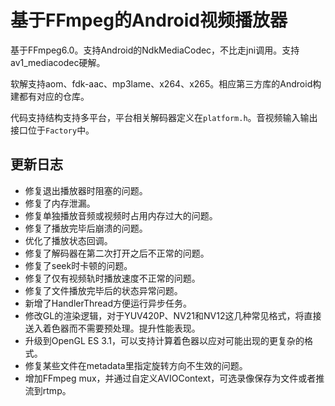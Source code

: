 # 基于FFmpeg的Android视频播放器

基于FFmpeg6.0。支持Android的NdkMediaCodec，不比走jni调用。支持av1_mediacodec硬解。

软解支持aom、fdk-aac、mp3lame、x264、x265。相应第三方库的Android构建都有对应的仓库。

代码支持结构支持多平台，平台相关解码器定义在`platform.h`。音视频输入输出接口位于`Factory`中。

## 更新日志

- 修复退出播放器时阻塞的问题。
- 修复了内存泄漏。
- 修复单独播放音频或视频时占用内存过大的问题。
- 修复了播放完毕后崩溃的问题。
- 优化了播放状态回调。
- 修复了解码器在第二次打开之后不正常的问题。
- 修复了seek时卡顿的问题。
- 修复了仅有视频轨时播放速度不正常的问题。
- 修复了文件播放完毕后的状态异常问题。
- 新增了HandlerThread方便运行异步任务。
- 修改GL的渲染逻辑，对于YUV420P、NV21和NV12这几种常见格式，将直接送入着色器而不需要预处理。提升性能表现。
- 升级到OpenGL ES 3.1，可以支持计算着色器以应对可能出现的更复杂的格式。
- 修复某些文件在metadata里指定旋转方向不生效的问题。
- 增加FFmpeg mux，并通过自定义AVIOContext，可选录像保存为文件或者推流到rtmp。